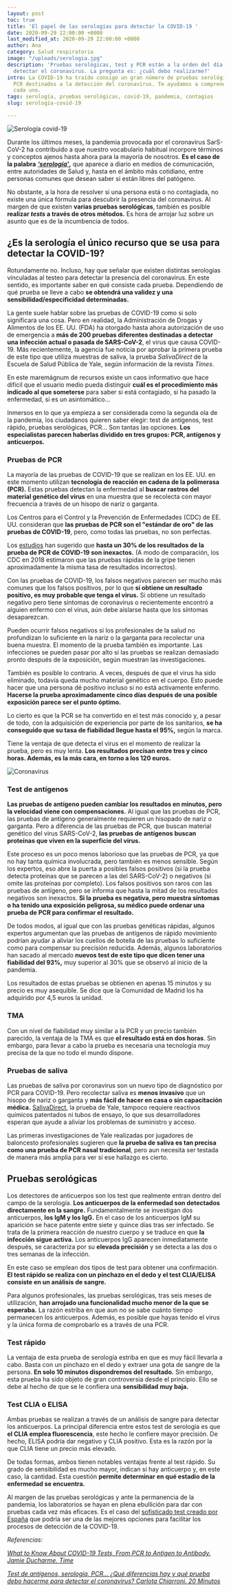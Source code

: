 ```yaml
---
layout: post
toc: true
title: 'El papel de las serologías para detectar la COVID-19 '
date: 2020-09-29 22:00:00 +0000
last_modified_at: 2020-09-29 22:00:00 +0000
author: Ana
category: Salud respiratoria
image: "/uploads/serologia.jpg"
description: 'Pruebas serológicas, test y PCR están a la orden del día a la hora de
  detectar el coronavirus. La pregunta es: ¿cuál debo realizarme?'
intro: La COVID-19 ha traído consigo un gran número de pruebas serológicas, test y
  PCR destinados a la detección del coronavirus. Te ayudamos a comprender cómo funciona
  cada uno.
tags: serología, pruebas serológicas, covid-19, pandemia, contagios
slug: serología-covid-19

---
```

![Serología covid-19](/uploads/serologia.jpg "Prueba covid-19")

Durante los últimos meses, la pandemia provocada por el coronavirus SarS-CoV-2 ha contribuido a que nuestro vocabulario habitual incorpore términos y conceptos ajenos hasta ahora para la mayoría de nosotros. **Es el caso de la palabra** [**_‘serología’_**](https://definicion.de/serologia/)**,** que aparece a diario en medios de comunicación, entre autoridades de Salud y, hasta en el ámbito más cotidiano, entre personas comunes que desean saber si están libres del patógeno.

No obstante, a la hora de resolver si una persona está o no contagiada, no existe una única fórmula para descubrir la presencia del coronavirus. Al margen de que existen **varias pruebas serológicas**, también es posible **realizar _tests_ a través de otros métodos.** Es hora de arrojar luz sobre un asunto que es de la incumbencia de todos.

## ¿Es la serología el único recurso que se usa para detectar la COVID-19?

Rotundamente no. Incluso, hay que señalar que existen distintas serologías vinculadas al testeo para detectar la presencia del coronavirus. En este sentido, es importante saber en qué consiste cada prueba. Dependiendo de qué prueba se lleve a cabo **se obtendrá una validez y una sensibilidad/especificidad determinadas.**

La gente suele hablar sobre las pruebas de COVID-19 como si solo significara una cosa. Pero en realidad, la Administración de Drogas y Alimentos de los EE. UU. (FDA) ha otorgado hasta ahora autorización de uso de emergencia a **más de 200 pruebas diferentes destinadas a detectar una infección actual o pasada de SARS-CoV-2**, el virus que causa COVID-19. Más recientemente, la agencia fue noticia por aprobar la primera prueba de este tipo que utiliza muestras de saliva, la prueba _SalivaDirect_ de la Escuela de Salud Pública de Yale, según información de la revista _Times_.

En este maremágnum de recursos existe un caos informativo que hace difícil que el usuario medio pueda distinguir **cuál es el procedimiento más indicado al que someterse** para saber si está contagiado, si ha pasado la enfermedad, si es un asintomático…

Inmersos en lo que ya empieza a ser considerada como la segunda ola de la pandemia, los ciudadanos quieren saber elegir: test de antígenos, test rápido, pruebas serológicas, PCR… Son tantas las opciones. **Los especialistas parecen haberlas dividido en tres grupos: PCR, antígenos y anticuerpos.**

### Pruebas de PCR

La mayoría de las pruebas de COVID-19 que se realizan en los EE. UU. en este momento utilizan **tecnología de reacción en cadena de la polimerasa (PCR).** Estas pruebas detectan la enfermedad al **buscar rastros del material genético del virus** en una muestra que se recolecta con mayor frecuencia a través de un hisopo de nariz o garganta.

Los Centros para el Control y la Prevención de Enfermedades (CDC) de EE. UU. consideran que **las pruebas de PCR son el "estándar de oro" de las pruebas de COVID-19**, pero, como todas las pruebas, no son perfectas.

Los [estudios](https://www.nejm.org/doi/full/10.1056/NEJMp2015897) han sugerido que **hasta un 30% de los resultados de la prueba de PCR de COVID-19 son inexactos.** (A modo de comparación, los CDC en 2018 estimaron que las pruebas rápidas de la gripe tienen aproximadamente la misma tasa de resultados incorrectos).

Con las pruebas de COVID-19, los falsos negativos parecen ser mucho más comunes que los falsos positivos, por lo que **si obtiene un resultado positivo, es muy probable que tenga el virus.** Si obtiene un resultado negativo pero tiene síntomas de coronavirus o recientemente encontró a alguien enfermo con el virus, aún debe aislarse hasta que los síntomas desaparezcan.

Pueden ocurrir falsos negativos si los profesionales de la salud no profundizan lo suficiente en la nariz o la garganta para recolectar una buena muestra. El momento de la prueba también es importante. Las infecciones se pueden pasar por alto si las pruebas se realizan demasiado pronto después de la exposición, según muestran las investigaciones.

También es posible lo contrario. A veces, después de que el virus ha sido eliminado, todavía queda mucho material genético en el cuerpo. Esto puede hacer que una persona dé positivo incluso si no está activamente enfermo. **Hacerse la prueba aproximadamente cinco días después de una posible exposición parece ser el punto óptimo.**

Lo cierto es que la PCR se ha convertido en el test más conocido y, a pesar de todo, con la adquisición de experiencia por parte de los sanitarios, **se ha conseguido que su tasa de fiabilidad llegue hasta el 95%,** según la marca.

Tiene la ventaja de que detecta el virus en el momento de realizar la prueba, pero es muy lenta. **Los resultados precisan entre tres y cinco horas. Además, es la más cara, en torno a los 120 euros.**

![Coronavirus](/uploads/covid-19.jpg "Covid-19")

### Test de antígenos

**Las pruebas de antígeno pueden cambiar los resultados en minutos, pero la velocidad viene con compensaciones.** Al igual que las pruebas de PCR, las pruebas de antígeno generalmente requieren un hisopado de nariz o garganta. Pero a diferencia de las pruebas de PCR, que buscan material genético del virus SARS-CoV-2, **las pruebas de antígenos buscan proteínas que viven en la superficie del virus.**

Este proceso es un poco menos laborioso que las pruebas de PCR, ya que no hay tanta química involucrada, pero también es menos sensible. Según los expertos, eso abre la puerta a posibles falsos positivos (si la prueba detecta proteínas que se parecen a las del SARS-CoV-2) o negativos (si omite las proteínas por completo). Los falsos positivos son raros con las pruebas de antígeno, pero se informa que hasta la mitad de los resultados negativos son inexactos. **Si la prueba es negativa, pero muestra síntomas o ha tenido una exposición peligrosa, su médico puede ordenar una prueba de PCR para confirmar el resultado.**

De todos modos, al igual que con las pruebas genéticas rápidas, algunos expertos argumentan que las pruebas de antígenos de rápido movimiento podrían ayudar a aliviar los cuellos de botella de las pruebas lo suficiente como para compensar su precisión reducida. Además, algunos laboratorios han sacado al mercado **nuevos test de este tipo que dicen tener una fiabilidad del 93%,** muy superior al 30% que se observó al inicio de la pandemia.

Los resultados de estas pruebas se obtienen en apenas 15 minutos y su precio es muy asequible. Se dice que la Comunidad de Madrid los ha adquirido por 4,5 euros la unidad.

### TMA

Con un nivel de fiabilidad muy similar a la PCR y un precio también parecido, la ventaja de la TMA es que **el resultado está en dos horas**. Sin embargo, para llevar a cabo la prueba es necesaria una tecnología muy precisa de la que no todo el mundo dispone.

### Pruebas de saliva

Las pruebas de saliva por coronavirus son un nuevo tipo de diagnóstico por PCR para COVID-19. Pero recolectar saliva es **menos invasivo** que un hisopo de nariz o garganta y **más fácil de hacer en casa o sin capacitación médica.** [SalivaDirect](https://news.yale.edu/2020/08/15/yales-rapid-covid-19-saliva-test-receives-fda-emergency-use-authorization), la prueba de Yale, tampoco requiere reactivos químicos patentados ni tubos de ensayo, lo que sus desarrolladores esperan que ayude a aliviar los problemas de suministro y acceso.

Las primeras investigaciones de Yale realizadas por jugadores de baloncesto profesionales sugieren que **la prueba de saliva es tan precisa como una prueba de PCR nasal tradicional**, pero aun necesita ser testada de manera más amplia para ver si ese hallazgo es cierto.

## Pruebas serológicas

Los detectores de anticuerpos son los test que realmente entran dentro del campo de la serología. **Los anticuerpos de la enfermedad son detectados directamente en la sangre.** Fundamentalmente se investigan dos anticuerpos, **los IgM y los IgG.** En el caso de los anticuerpos IgM su aparición se hace patente entre siete y quince días tras ser infectado. Se trata de la primera reacción de nuestro cuerpo y se traduce en que **la infección sigue activa.** Los anticuerpos IgG aparecen inmediatamente después, se caracteriza por su **elevada precisión** y se detecta a las dos o tres semanas de la infección.

En este caso se emplean dos tipos de test para obtener una confirmación. **El test rápido se realiza con un pinchazo en el dedo y el test CLIA/ELISA consiste en un análisis de sangre.**

Para algunos profesionales, las pruebas serológicas, tras seis meses de utilización, **han arrojado una funcionalidad mucho menor de la que se esperaba.** La razón estriba en que aun no se sabe cuánto tiempo permanecen los anticuerpos. Además, es posible que hayas tenido el virus y la única forma de comprobarlo es a través de una PCR.

### Test rápido

La ventaja de esta prueba de serología estriba en que es muy fácil llevarla a cabo. Basta con un pinchazo en el dedo y extraer una gota de sangre de la persona. **En solo 10 minutos dispondremos del resultado.** Sin embargo, esta prueba ha sido objeto de gran controversia desde el principio. Ello se debe al hecho de que se le confiera una **sensibilidad muy baja.**

### Test CLIA o ELISA

Ambas pruebas se realizan a través de un análisis de sangre para detectar los anticuerpos. La principal diferencia entre estos test de serología es que **el CLIA emplea fluorescencia**, este hecho le confiere mayor precisión. De hecho, ELISA podría dar negativo y CLIA positivo. Esta es la razón por la que CLIA tiene un precio más elevado.

De todas formas, ambos tienen notables ventajas frente al test rápido. Su grado de sensibilidad es mucho mayor, indican si hay anticuerpo y, en este caso, la cantidad. Esta cuestión **permite determinar en qué estadio de la enfermedad se encuentra.**

Al margen de las pruebas serológicas y ante la permanencia de la pandemia, los laboratorios se hayan en plena ebullición para dar con pruebas cada vez más eficaces. Es el caso del [sofisticado test creado por España](https://www.20minutos.es/noticia/4379218/0/espana-test-covid-treinta-minutos-no-necesitaran-laboratorios-tecnicos/?autoref=true) que podría ser una de las mejores opciones para facilitar los procesos de detección de la COVID-19.

_Referencias:_

[_What to Know About COVID-19 Tests, From PCR to Antigen to Antibody. Jamie Ducharme. Time_](https://time.com/5880255/covid-19-tests-types/#:\~:text=These%20COVID%2D19%20tests%20fall,Dr.)

[_Test de antígenos, serología, PCR... ¿Qué diferencias hay y qué prueba debo hacerme para detectar el coronavirus? Carlota Chiarroni. 20 Minutos_](https://www.20minutos.es/noticia/4384668/0/test-antigenos-serologia-test-rapido-pcr-coronavirus-pruebas/?autoref=true)